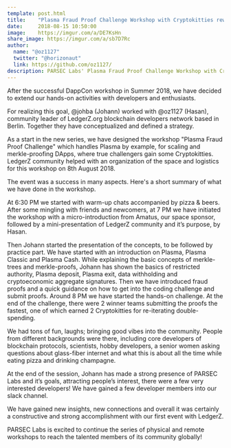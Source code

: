```yaml
---
template: post.html
title:    "Plasma Fraud Proof Challenge Workshop with Cryptokitties rewards"
date:     2018-08-15 10:50:00
image:    https://imgur.com/a/DE7KsHn
share_image: https://imgur.com/a/sb7D7Rc
author:
  name: "@oz1127"
  twitter: "@horizonaut"
  link: https://github.com/oz1127/
description: PARSEC Labs' Plasma Fraud Proof Challenge Workshop with Cryptokitties rewards
---
```


After the successful DappCon workshop in Summer 2018, we have decided to extend our hands-on activities with developers and enthusiasts. 

For realizing this goal, @johba (Johann) worked with @oz1127 (Hasan), community leader of LedgerZ.org blockchain developers network based in Berlin. Together they have conceptualized and defined a strategy. 

As a start in the new series, we have designed the workshop "Plasma Fraud Proof Challenge" which handles Plasma by example, for scaling and merkle-proofing DApps, where true challengers gain some Cryptokitties. LedgerZ community helped with an organization of the space and logistics for this workshop on 8th August 2018. 

The event was a success in many aspects. Here's a short summary of what we have done in the workshop. 

At 6:30 PM we started with warm-up chats accompanied by pizza & beers. After some mingling with friends and newcomers, at 7 PM we have initiated the workshop with a micro-introduction from Amatus, our space sponsor, followed by a mini-presentation of LedgerZ community and it’s purpose, by Hasan.

Then Johann started the presentation of the concepts, to be followed by practice part. We have started with an introduction on Plasma, Plasma Classic and Plasma Cash. While explaining the basic concepts of merkle-trees and merkle-proofs, Johann has shown the basics of restricted authority, Plasma deposit, Plasma exit, data withholding and cryptoeconomic aggregate signatures. Then we have introduced fraud proofs and a quick guidance on how to get into the coding challenge and submit proofs. Around 8 PM we have started the hands-on challenge. At the end of the challenge, there were 2 winner teams submitting the proofs the fastest, one of which earned 2 Cryptokitties for re-iterating double-spending.

We had tons of fun, laughs; bringing good vibes into the community. People from different backgrounds were there, including core developers of blockchain protocols, scientists, hobby developers, a senior women asking questions about glass-fiber internet and what this is about all the time while eating pizza and drinking champagne.

At the end of the session, Johann has made a strong presence of PARSEC Labs and it’s goals, attracting people’s interest, there were a few very interested developers! We have gained a few developer members into our slack channel.

We have gained new insights, new connections and overall it was certainly a constructive and strong accomplishment with our first event with LedgerZ.

PARSEC Labs is excited to continue the series of physical and remote workshops to reach the talented members of its community globally!
